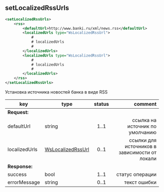 ## setLocalizedRssUrls

```xml
<setLocalizedRssUrls>
    <rss>
        <defaultUrl>http://www.banki.ru/xml/news.rss</defaultUrl>
        <localizedUrls type="WsLocalizedRssUrl">
            #
            # localizedUrls
            #
        </localizedUrls>
        <localizedUrls type="WsLocalizedRssUrl">
            #
            # localizedUrls
            #
        </localizedUrls>
    </rss>
</setLocalizedRssUrls>
 ```

Установка источника новостей банка в виде RSS

key | type | status | comment
--- | ---- | :----: | ---:
**Request:** | | |
defaultUrl | string | 1..1 | ссылка на источник по умолчанию
localizedUrls | [WsLocalizedRssUrl](#wslocalizedrssurl) | 0..1 | ссылки для источников в зависимости от локали
**Response:** | | |
sucсess | bool | 1..1 | статус операции
errorMessage | string | 0..1 | текст ошибки
